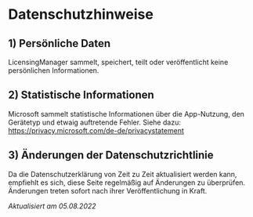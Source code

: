 # Datenschutzhinweise

## 1) Persönliche Daten
LicensingManager sammelt, speichert, teilt oder veröffentlicht keine persönlichen Informationen.

## 2) Statistische Informationen
Microsoft sammelt statistische Informationen über die App-Nutzung, den Gerätetyp und etwaig auftretende Fehler. Siehe dazu: https://privacy.microsoft.com/de-de/privacystatement

## 3) Änderungen der Datenschutzrichtlinie
Da die Datenschutzerklärung von Zeit zu Zeit aktualisiert werden kann, empfiehlt es sich, diese Seite regelmäßig auf Änderungen zu überprüfen. Änderungen treten sofort nach ihrer Veröffentlichung in Kraft.


*Aktualisiert am 05.08.2022*
